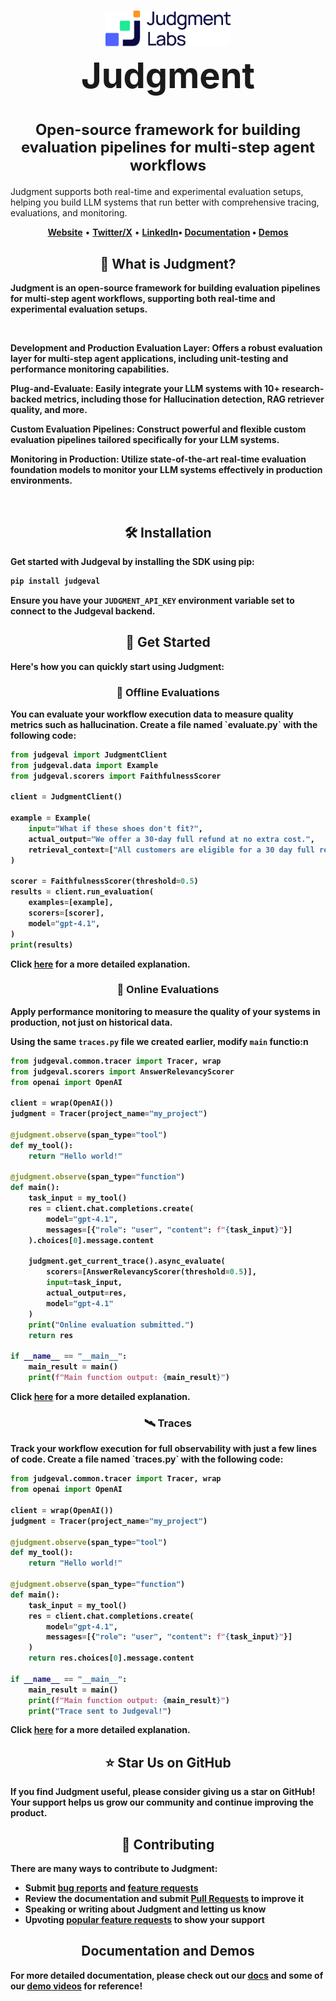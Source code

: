 <h1 align="center" style="border-bottom: none; line-height: 1.2;">
    <div style="margin-bottom: 0.2em;"> 
        <a href="https://www.judgmentlabs.ai/"><picture>
            <source media="(prefers-color-scheme: dark)" srcset="assets/logo-dark.svg">
            <source media="(prefers-color-scheme: light)" srcset="assets/logo-light.svg">
            <img alt="Judgment Logo" src="assets/logo-light.svg" width="200" />
        </picture></a>
        <br>
        <span style="font-size: 2em; display: inline-block; margin-top: 0.1em;">Judgment</span>
    </div>
    <br>
    <div style="font-size: 0.85em; display: block; margin-bottom: 0.5em;"> 
        Open-source framework for building evaluation pipelines for multi-step agent workflows
    </div>
</h1>
<p>
Judgment supports both real-time and experimental evaluation setups, helping you build LLM systems that run better with comprehensive tracing, evaluations, and monitoring.
</p>

<div>
<a target="_blank" href="https://judgment.mintlify.app/getting_started">
</a>

</div>

<p align="center">
    <a href="https://www.judgmentlabs.ai/"><b>Website</b></a> •
    <a href="https://x.com/JudgmentLabs"><b>Twitter/X</b></a> •
    <a href="https://www.linkedin.com/company/judgmentlabs"><b>LinkedIn<b></a>•
    <a href="https://judgment.mintlify.app/getting_started"><b>Documentation</b></a> •
    <a href="https://www.youtube.com/@AlexShan-j3o"><b>Demos</b></a>
</p>


<h2 align="center">🚀 What is Judgment?</h2>

Judgment is an open-source framework for building evaluation pipelines for multi-step agent workflows, supporting both real-time and experimental evaluation setups.

<br>


**Development and Production Evaluation Layer**: Offers a robust evaluation layer for multi-step agent applications, including unit-testing and performance monitoring capabilities.

**Plug-and-Evaluate**: Easily integrate your LLM systems with 10+ research-backed metrics, including those for Hallucination detection, RAG retriever quality, and more.

**Custom Evaluation Pipelines**: Construct powerful and flexible custom evaluation pipelines tailored specifically for your LLM systems.

**Monitoring in Production**: Utilize state-of-the-art real-time evaluation foundation models to monitor your LLM systems effectively in production environments.


<br>

<h2 align="center">🛠️ Installation</h2>

Get started with Judgeval by installing the SDK using pip:

```bash
pip install judgeval
```

Ensure you have your `JUDGMENT_API_KEY` environment variable set to connect to the Judgeval backend.

<h2 align="center">🏁 Get Started</h2>

Here's how you can quickly start using Judgment:

<h3 align="center">📝 Offline Evaluations</h3>
You can evaluate your workflow execution data to measure quality metrics such as hallucination.
Create a file named `evaluate.py` with the following code:

```python
from judgeval import JudgmentClient
from judgeval.data import Example
from judgeval.scorers import FaithfulnessScorer

client = JudgmentClient()

example = Example(
    input="What if these shoes don't fit?",
    actual_output="We offer a 30-day full refund at no extra cost.",
    retrieval_context=["All customers are eligible for a 30 day full refund at no extra cost."],
)

scorer = FaithfulnessScorer(threshold=0.5)
results = client.run_evaluation(
    examples=[example],
    scorers=[scorer],
    model="gpt-4.1",
)
print(results)
```
Click [here](https://judgment.mintlify.app/getting_started#create-your-first-experiment) for a more detailed explanation.


<h3 align="center">📡 Online Evaluations</h3>
Apply performance monitoring to measure the quality of your systems in production, not just on historical data.

Using the same `traces.py` file we created earlier, modify `main` functio:n

```python
from judgeval.common.tracer import Tracer, wrap
from judgeval.scorers import AnswerRelevancyScorer
from openai import OpenAI

client = wrap(OpenAI())
judgment = Tracer(project_name="my_project")

@judgment.observe(span_type="tool")
def my_tool():
    return "Hello world!"

@judgment.observe(span_type="function")
def main():
    task_input = my_tool()
    res = client.chat.completions.create(
        model="gpt-4.1",
        messages=[{"role": "user", "content": f"{task_input}"}]
    ).choices[0].message.content

    judgment.get_current_trace().async_evaluate(
        scorers=[AnswerRelevancyScorer(threshold=0.5)],
        input=task_input,
        actual_output=res,
        model="gpt-4.1"
    )
    print("Online evaluation submitted.")
    return res

if __name__ == "__main__":
    main_result = main()
    print(f"Main function output: {main_result}")
```
Click [here](https://judgment.mintlify.app/getting_started#create-your-first-online-evaluation) for a more detailed explanation.

<h3 align="center">🛰️ Traces</h3>
Track your workflow execution for full observability with just a few lines of code.
Create a file named `traces.py` with the following code:

```python
from judgeval.common.tracer import Tracer, wrap
from openai import OpenAI

client = wrap(OpenAI())
judgment = Tracer(project_name="my_project")

@judgment.observe(span_type="tool")
def my_tool():
    return "Hello world!"

@judgment.observe(span_type="function")
def main():
    task_input = my_tool()
    res = client.chat.completions.create(
        model="gpt-4.1",
        messages=[{"role": "user", "content": f"{task_input}"}]
    )
    return res.choices[0].message.content

if __name__ == "__main__":
    main_result = main()
    print(f"Main function output: {main_result}")
    print("Trace sent to Judgeval!")
```
Click [here](https://judgment.mintlify.app/getting_started#create-your-first-trace) for a more detailed explanation.

<h2 align="center">⭐ Star Us on GitHub</h2>

If you find Judgment useful, please consider giving us a star on GitHub! Your support helps us grow our community and continue improving the product.

<h2 align="center">🤝 Contributing</h2>

There are many ways to contribute to Judgment:

* Submit [bug reports](https://github.com/JudgmentLabs/judgeval/issues) and [feature requests](https://github.com/JudgmentLabs/judgeval/issues)
* Review the documentation and submit [Pull Requests](https://github.com/JudgmentLabs/judgeval/pulls) to improve it
* Speaking or writing about Judgment and letting us know
* Upvoting [popular feature requests](https://github.com/YOUR_ORG/judgeval/issues?q=is%3Aissue+is%3Aopen+label%3A%22enhancement%22) to show your support

<h2 align="center">Documentation and Demos</h2>

For more detailed documentation, please check out our [docs](https://judgment.mintlify.app/getting_started) and some of our [demo videos](https://www.youtube.com/@AlexShan-j3o) for reference!

##
